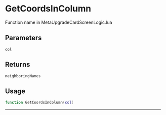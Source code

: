 # GetCoordsInColumn
Function name in MetaUpgradeCardScreenLogic.lua
## Parameters
`col`
## Returns
`neighboringNames`
## Usage
```lua
function GetCoordsInColumn(col)
```
---
